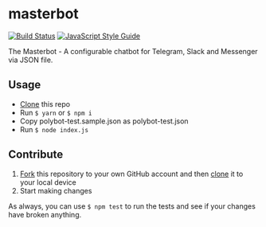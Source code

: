 # masterbot

[![Build Status](https://travis-ci.org/polybot-io/masterbot-node.svg?branch=master)](https://travis-ci.org/polybot-io/masterbot-node)
[![JavaScript Style Guide](https://img.shields.io/badge/code%20style-standard-brightgreen.svg)](http://standardjs.com/)

The Masterbot - A configurable chatbot for Telegram, Slack and Messenger via JSON file.

## Usage

- [Clone](https://help.github.com/articles/cloning-a-repository/) this repo
- Run `$ yarn` or `$ npm i`
- Copy polybot-test.sample.json as polybot-test.json
- Run `$ node index.js`

## Contribute

1. [Fork](https://help.github.com/articles/fork-a-repo/) this repository to your own GitHub account and then [clone](https://help.github.com/articles/cloning-a-repository/) it to your local device
2. Start making changes

As always, you can use `$ npm test` to run the tests and see if your changes have broken anything.
